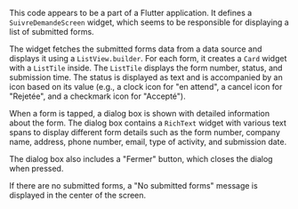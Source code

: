 
This code appears to be a part of a Flutter application. It defines a `SuivreDemandeScreen` widget, which seems to be responsible for displaying a list of submitted forms. 

The widget fetches the submitted forms data from a data source and displays it using a `ListView.builder`. For each form, it creates a `Card` widget with a `ListTile` inside. The `ListTile` displays the form number, status, and submission time. The status is displayed as text and is accompanied by an icon based on its value (e.g., a clock icon for "en attend", a cancel icon for "Rejetée", and a checkmark icon for "Accepté").

When a form is tapped, a dialog box is shown with detailed information about the form. The dialog box contains a `RichText` widget with various text spans to display different form details such as the form number, company name, address, phone number, email, type of activity, and submission date.

The dialog box also includes a "Fermer" button, which closes the dialog when pressed.

If there are no submitted forms, a "No submitted forms" message is displayed in the center of the screen.
